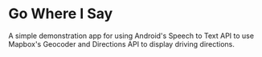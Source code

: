 # Go Where I Say

A simple demonstration app for using Android's Speech to Text API to use Mapbox's Geocoder and Directions API to display driving directions.

